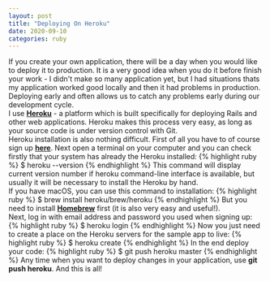 ```yaml
---
layout: post
title: "Deploying On Heroku"
date: 2020-09-10
categories: ruby
---
```

If you create your own application, there will be a day when you would like to deploy it to production. It is a very good idea when you do it before finish your work - I didn't make so many application yet, but I had situations thats my application worked good locally and then it had problems in production. Deploying early and often allows us to catch any problems early during our development cycle.<br>
I use <b>[Heroku][heroku]</b> - a platform which is built specifically for deploying Rails and other web applications. Heroku makes this process very easy, as long as your source code is under version control with Git.<br>
Heroku installation is also nothing difficult. First of all you have to of course sign up <b>[here]</b>. Next open a terminal on your computer and you can check firstly that your system has already the Heroku installed:
{% highlight ruby %}
$ heroku --version
{% endhighlight %}
This command will display current version number if heroku command-line interface is available, but usually it will be necessary to install the Heroku by hand.<br>
If you have macOS, you can use this command to installation:
{% highlight ruby %}
$ brew install heroku/brew/heroku
{% endhighlight %}
But you need to install <b>[Homebrew][homebrew]</b> first (it is also very easy and useful!).<br>
Next, log in with email address and password you used when signing up:
{% highlight ruby %}
$ heroku login
{% endhighlight %}
Now you just need to create a place on the Heroku servers for the sample app to live:
{% highlight ruby %}
$ heroku create
{% endhighlight %}
In the end deploy your code: 
{% highlight ruby %}
$ git push heroku master
{% endhighlight %}
Any time when you want to deploy changes in your application, use <b>git push heroku</b>. And this is all!



[heroku]: https://www.heroku.com/
[here]: https://signup.heroku.com/dc
[homebrew]: https://brew.sh/
